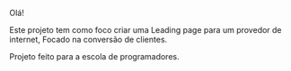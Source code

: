 Olá!

Este projeto tem como foco criar uma Leading page para um provedor de internet, Focado na conversão de clientes.

Projeto feito para a escola de programadores.
